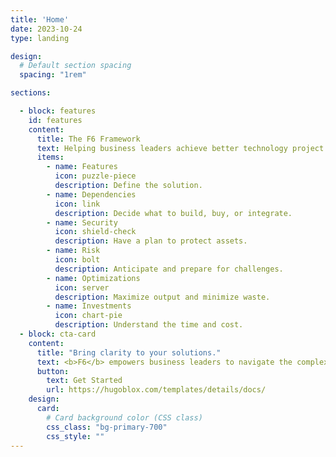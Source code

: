 ```yaml
---
title: 'Home'
date: 2023-10-24
type: landing

design:
  # Default section spacing
  spacing: "1rem"

sections:

  - block: features
    id: features
    content:
      title: The F6 Framework
      text: Helping business leaders achieve better technology project outcomes.
      items:
        - name: Features
          icon: puzzle-piece
          description: Define the solution.
        - name: Dependencies
          icon: link
          description: Decide what to build, buy, or integrate.
        - name: Security
          icon: shield-check
          description: Have a plan to protect assets.
        - name: Risk
          icon: bolt
          description: Anticipate and prepare for challenges.
        - name: Optimizations
          icon: server
          description: Maximize output and minimize waste.
        - name: Investments
          icon: chart-pie
          description: Understand the time and cost.
  - block: cta-card
    content:
      title: "Bring clarity to your solutions."
      text: <b>F6</b> empowers business leaders to navigate the complexity of building technology with purpose. This holistic approach to development helps align business goals with technical decisions for sustainable success.
      button:
        text: Get Started
        url: https://hugoblox.com/templates/details/docs/
    design:
      card:
        # Card background color (CSS class)
        css_class: "bg-primary-700"
        css_style: ""
---
```

